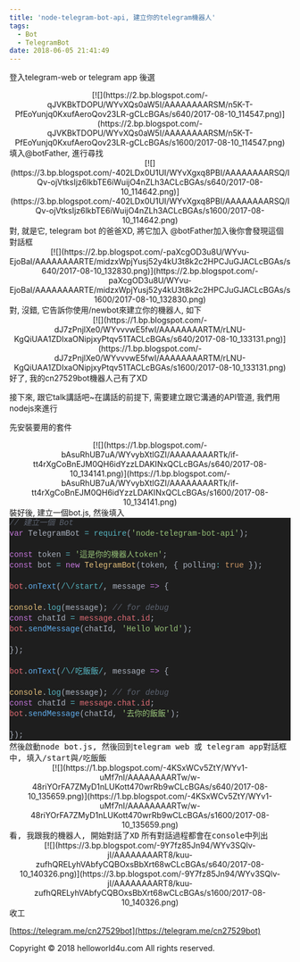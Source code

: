 ```yaml
---
title: 'node-telegram-bot-api, 建立你的telegram機器人'
tags:
  - Bot
  - TelegramBot
date: 2018-06-05 21:41:49
---
```


登入telegram-web or telegram app 後選
<div class="separator" style="clear: both; text-align: center;">[![](https://2.bp.blogspot.com/-qJVKBkTDOPU/WYvXQs0aW5I/AAAAAAAARSM/n5K-T-PfEoYunjq0KxufAeroQov23LR-gCLcBGAs/s640/2017-08-10_114547.png)](https://2.bp.blogspot.com/-qJVKBkTDOPU/WYvXQs0aW5I/AAAAAAAARSM/n5K-T-PfEoYunjq0KxufAeroQov23LR-gCLcBGAs/s1600/2017-08-10_114547.png)</div>
填入@botFather, 進行尋找
<div class="separator" style="clear: both; text-align: center;">[![](https://3.bp.blogspot.com/-402LDx0U1UI/WYvXgxq8PBI/AAAAAAAARSQ/IQv-ojVtksIjz6lkbTE6iWuijO4nZLh3ACLcBGAs/s640/2017-08-10_114642.png)](https://3.bp.blogspot.com/-402LDx0U1UI/WYvXgxq8PBI/AAAAAAAARSQ/IQv-ojVtksIjz6lkbTE6iWuijO4nZLh3ACLcBGAs/s1600/2017-08-10_114642.png)</div>
對, 就是它, telegram bot 的爸爸XD, 將它加入
@botFather加入後你會發現這個對話框
<div class="separator" style="clear: both; text-align: center;">[![](https://2.bp.blogspot.com/-paXcgOD3u8U/WYvu-EjoBaI/AAAAAAAARTE/midzxWpjYusj52y4kU3t8k2c2HPCJuGJACLcBGAs/s640/2017-08-10_132830.png)](https://2.bp.blogspot.com/-paXcgOD3u8U/WYvu-EjoBaI/AAAAAAAARTE/midzxWpjYusj52y4kU3t8k2c2HPCJuGJACLcBGAs/s1600/2017-08-10_132830.png)</div>
對, 沒錯, 它告訴你使用/newbot來建立你的機器人, 如下
<div class="separator" style="clear: both; text-align: center;"></div><div class="separator" style="clear: both; text-align: center;">[![](https://1.bp.blogspot.com/-dJ7zPnjlXe0/WYvvvwE5fwI/AAAAAAAARTM/rLNU-KgQiUAA1ZDIxaONipjxyPtqv51TACLcBGAs/s640/2017-08-10_133131.png)](https://1.bp.blogspot.com/-dJ7zPnjlXe0/WYvvvwE5fwI/AAAAAAAARTM/rLNU-KgQiUAA1ZDIxaONipjxyPtqv51TACLcBGAs/s1600/2017-08-10_133131.png)</div>
好了, 我的cn27529bot機器人己有了XD

接下來, 跟它talk講話吧~在講話的前提下, 需要建立跟它溝通的API管道, 我們用nodejs來進行

先安裝要用的套件
<div class="separator" style="clear: both; text-align: center;"></div><div class="separator" style="clear: both; text-align: center;">[![](https://1.bp.blogspot.com/-bAsuRhUB7uA/WYvybXtlGZI/AAAAAAAARTk/if-tt4rXgCoBnEJM0QH6idYzzLDAKINxQCLcBGAs/s640/2017-08-10_134141.png)](https://1.bp.blogspot.com/-bAsuRhUB7uA/WYvybXtlGZI/AAAAAAAARTk/if-tt4rXgCoBnEJM0QH6idYzzLDAKINxQCLcBGAs/s1600/2017-08-10_134141.png)</div>
裝好後, 建立一個bot.js, 然後填入

<div style="background-color: #1e1e1e; color: #abb2bf; font-family: Consolas, &quot;Courier New&quot;, monospace; font-size: 14px; line-height: 19px; white-space: pre;"><div><span style="color: #5c6370; font-style: italic;">// 建立一個 Bot</span></div><div><div style="line-height: 19px;"><span style="color: #c678dd;">var</span> TelegramBot <span style="color: #56b6c2;">=</span> <span style="color: #56b6c2;">require</span>(<span style="color: #98c379;">'node-telegram-bot-api'</span>);</div></div>
<div><span style="color: #c678dd;">const</span> token <span style="color: #56b6c2;">=</span> <span style="color: #98c379;">'這是你的機器人token'</span>;</div><div><span style="color: #c678dd;">const</span> bot <span style="color: #56b6c2;">=</span> <span style="color: #c678dd;">new</span> <span style="color: #e5c07b;">TelegramBot</span>(token, { polling<span style="color: #56b6c2;">:</span> <span style="color: #d19a66;">true</span> });</div>
<div><span style="color: #e06c75;">bot</span>.<span style="color: #61afef;">onText</span>(<span style="color: #56b6c2;">/\/start/</span>, message <span style="color: #c678dd;">=&gt;</span> {</div>
<div><span style="color: #e5c07b;">console</span>.<span style="color: #56b6c2;">log</span>(message); <span style="color: #5c6370; font-style: italic;">// for debug</span></div><div><span style="color: #c678dd;">const</span> chatId <span style="color: #56b6c2;">=</span> <span style="color: #e06c75;">message</span>.<span style="color: #e06c75;">chat</span>.<span style="color: #e06c75;">id</span>;</div><div><span style="color: #e06c75;">bot</span>.<span style="color: #61afef;">sendMessage</span>(chatId, <span style="color: #98c379;">'Hello World'</span>);</div>
<div>});</div>
<div><span style="color: #e06c75;">bot</span>.<span style="color: #61afef;">onText</span>(<span style="color: #56b6c2;">/\/吃飯飯/</span>, message <span style="color: #c678dd;">=&gt;</span> {</div>
<div><span style="color: #e5c07b;">console</span>.<span style="color: #56b6c2;">log</span>(message); <span style="color: #5c6370; font-style: italic;">// for debug</span></div><div><span style="color: #c678dd;">const</span> chatId <span style="color: #56b6c2;">=</span> <span style="color: #e06c75;">message</span>.<span style="color: #e06c75;">chat</span>.<span style="color: #e06c75;">id</span>;</div><div><span style="color: #e06c75;">bot</span>.<span style="color: #61afef;">sendMessage</span>(chatId, <span style="color: #98c379;">'去你的飯飯'</span>);</div>
<div>});</div></div>
<span style="font-family: monospace;">然後啟動node bot.js, 然後</span><span style="font-family: monospace;">回到telegram web 或 telegram app對話框中, 填入/start與/吃飯飯</span>
<div class="separator" style="clear: both; text-align: center;">[![](https://1.bp.blogspot.com/-4KSxWCv5ZtY/WYv1-uMf7nI/AAAAAAAARTw/w-48riYOrFA7ZMyD1nLUKott470wrRb9wCLcBGAs/s640/2017-08-10_135659.png)](https://1.bp.blogspot.com/-4KSxWCv5ZtY/WYv1-uMf7nI/AAAAAAAARTw/w-48riYOrFA7ZMyD1nLUKott470wrRb9wCLcBGAs/s1600/2017-08-10_135659.png)</div>
<span style="font-family: monospace;">看, 我跟我的機器人, 開始對話了XD</span>
<span style="font-family: monospace;">
</span><span style="font-family: monospace;">所有對話過程都會在</span><span style="font-family: monospace;">console中</span><span style="font-family: monospace;">列出</span>
<div class="separator" style="clear: both; text-align: center;">[![](https://3.bp.blogspot.com/-9Y7fz85Jn94/WYv3SQlv-jI/AAAAAAAART8/kuu-zufhQRELyhVAbfyCQBOxsBbXrt68wCLcBGAs/s640/2017-08-10_140326.png)](https://3.bp.blogspot.com/-9Y7fz85Jn94/WYv3SQlv-jI/AAAAAAAART8/kuu-zufhQRELyhVAbfyCQBOxsBbXrt68wCLcBGAs/s1600/2017-08-10_140326.png)</div><span style="font-family: monospace;">
</span><span style="font-family: monospace;">
</span><span style="font-family: monospace;">收工</span>

[https://telegram.me/cn27529bot](https://telegram.me/cn27529bot)

<div class="blogger-post-footer">Copyright © 2018 helloworld4u.com All rights reserved.</div>